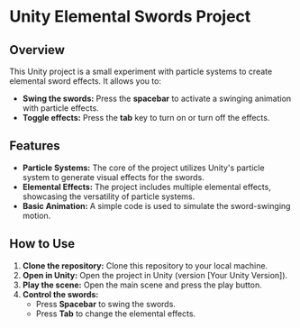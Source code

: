 # Unity Elemental Swords Project

## Overview

This Unity project is a small experiment with particle systems to create elemental sword effects. It allows you to:

* **Swing the swords:** Press the **spacebar** to activate a swinging animation with particle effects.
* **Toggle effects:** Press the **tab** key to turn on or turn off the effects.

## Features

* **Particle Systems:** The core of the project utilizes Unity's particle system to generate visual effects for the swords.
* **Elemental Effects:** The project includes multiple elemental effects, showcasing the versatility of particle systems.
* **Basic Animation:** A simple code is used to simulate the sword-swinging motion.

## How to Use

1.  **Clone the repository:** Clone this repository to your local machine.
2.  **Open in Unity:** Open the project in Unity (version \[Your Unity Version]).
3.  **Play the scene:** Open the main scene and press the play button.
4.  **Control the swords:**
    * Press **Spacebar** to swing the swords.
    * Press **Tab** to change the elemental effects.

